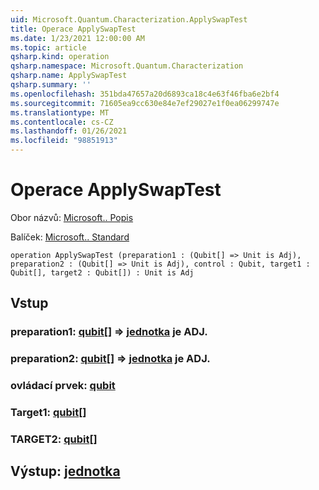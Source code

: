 ```yaml
---
uid: Microsoft.Quantum.Characterization.ApplySwapTest
title: Operace ApplySwapTest
ms.date: 1/23/2021 12:00:00 AM
ms.topic: article
qsharp.kind: operation
qsharp.namespace: Microsoft.Quantum.Characterization
qsharp.name: ApplySwapTest
qsharp.summary: ''
ms.openlocfilehash: 351bda47657a20d6893ca18c4e63f46fba6e2bf4
ms.sourcegitcommit: 71605ea9cc630e84e7ef29027e1f0ea06299747e
ms.translationtype: MT
ms.contentlocale: cs-CZ
ms.lasthandoff: 01/26/2021
ms.locfileid: "98851913"
---
```

# <a name="applyswaptest-operation"></a>Operace ApplySwapTest

Obor názvů: [Microsoft.. Popis](xref:Microsoft.Quantum.Characterization)

Balíček: [Microsoft.. Standard](https://nuget.org/packages/Microsoft.Quantum.Standard)




```qsharp
operation ApplySwapTest (preparation1 : (Qubit[] => Unit is Adj), preparation2 : (Qubit[] => Unit is Adj), control : Qubit, target1 : Qubit[], target2 : Qubit[]) : Unit is Adj
```


## <a name="input"></a>Vstup

### <a name="preparation1--qubit--unit--is-adj"></a>preparation1: [qubit](xref:microsoft.quantum.lang-ref.qubit)[] => [jednotka](xref:microsoft.quantum.lang-ref.unit)  je ADJ.




### <a name="preparation2--qubit--unit--is-adj"></a>preparation2: [qubit](xref:microsoft.quantum.lang-ref.qubit)[] => [jednotka](xref:microsoft.quantum.lang-ref.unit)  je ADJ.




### <a name="control--qubit"></a>ovládací prvek: [qubit](xref:microsoft.quantum.lang-ref.qubit)




### <a name="target1--qubit"></a>Target1: [qubit](xref:microsoft.quantum.lang-ref.qubit)[]




### <a name="target2--qubit"></a>TARGET2: [qubit](xref:microsoft.quantum.lang-ref.qubit)[]





## <a name="output--unit"></a>Výstup: [jednotka](xref:microsoft.quantum.lang-ref.unit)

